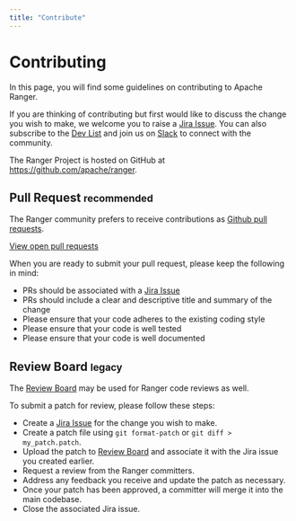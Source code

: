 ```yaml
---
title: "Contribute"
---
```

<!--
 - Licensed to the Apache Software Foundation (ASF) under one or more
 - contributor license agreements.  See the NOTICE file distributed with
 - this work for additional information regarding copyright ownership.
 - The ASF licenses this file to You under the Apache License, Version 2.0
 - (the "License"); you may not use this file except in compliance with
 - the License.  You may obtain a copy of the License at
 -
 -   http://www.apache.org/licenses/LICENSE-2.0
 -
 - Unless required by applicable law or agreed to in writing, software
 - distributed under the License is distributed on an "AS IS" BASIS,
 - WITHOUT WARRANTIES OR CONDITIONS OF ANY KIND, either express or implied.
 - See the License for the specific language governing permissions and
 - limitations under the License.
 -->
[ranger-prs]: https://github.com/apache/ranger/pulls
[github-pr-docs]: https://help.github.com/articles/about-pull-requests/
[Jira Issue]: https://issues.apache.org/jira/browse/RANGER
[Review Board]: https://reviews.apache.org/
[Slack]: https://the-asf.slack.com/archives/C4SC5NXAA
[Dev List]: mailto:dev-subscribe@ranger.apache.org
# Contributing

In this page, you will find some guidelines on contributing to Apache Ranger.  

If you are thinking of contributing but first would like to discuss the change you wish to make, we welcome you to
raise a [Jira Issue]. You can also subscribe to the [Dev List] and join us on [Slack] 
to connect with the community.  

The Ranger Project is hosted on GitHub at <https://github.com/apache/ranger>.

## Pull Request <small>recommended</small>

The Ranger community prefers to receive contributions as [Github pull requests][github-pr-docs].

[View open pull requests][ranger-prs]

When you are ready to submit your pull request, please keep the following in mind:

* PRs should be associated with a [Jira Issue]
* PRs should include a clear and descriptive title and summary of the change
* Please ensure that your code adheres to the existing coding style
* Please ensure that your code is well tested
* Please ensure that your code is well documented


## Review Board <small>legacy</small>

The [Review Board] may be used for Ranger code reviews as well.

To submit a patch for review, please follow these steps:

- Create a [Jira Issue] for the change you wish to make. 
- Create a patch file using `git format-patch` or `git diff > my_patch.patch`. 
- Upload the patch to [Review Board] and associate it with the Jira issue you created earlier. 
- Request a review from the Ranger committers. 
- Address any feedback you receive and update the patch as necessary. 
- Once your patch has been approved, a committer will merge it into the main codebase. 
- Close the associated Jira issue.
